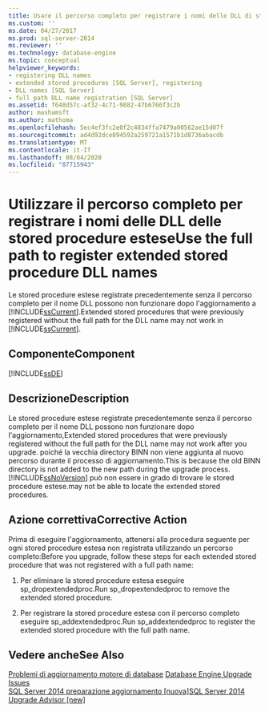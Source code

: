 ```yaml
---
title: Usare il percorso completo per registrare i nomi delle DLL di stored procedure estese | Microsoft Docs
ms.custom: ''
ms.date: 04/27/2017
ms.prod: sql-server-2014
ms.reviewer: ''
ms.technology: database-engine
ms.topic: conceptual
helpviewer_keywords:
- registering DLL names
- extended stored procedures [SQL Server], registering
- DLL names [SQL Server]
- full path DLL name registration [SQL Server]
ms.assetid: f648d57c-af32-4c71-9882-47b6766f3c2b
author: mashamsft
ms.author: mathoma
ms.openlocfilehash: 5ec4ef3fc2e0f2c4834ffa7479a00562ae15d07f
ms.sourcegitcommit: ad4d92dce894592a259721a1571b1d8736abacdb
ms.translationtype: MT
ms.contentlocale: it-IT
ms.lasthandoff: 08/04/2020
ms.locfileid: "87715943"
---
```

# <a name="use-the-full-path-to-register-extended-stored-procedure-dll-names"></a><span data-ttu-id="0817e-102">Utilizzare il percorso completo per registrare i nomi delle DLL delle stored procedure estese</span><span class="sxs-lookup"><span data-stu-id="0817e-102">Use the full path to register extended stored procedure DLL names</span></span>
  <span data-ttu-id="0817e-103">Le stored procedure estese registrate precedentemente senza il percorso completo per il nome DLL possono non funzionare dopo l'aggiornamento a [!INCLUDE[ssCurrent](../../includes/sscurrent-md.md)].</span><span class="sxs-lookup"><span data-stu-id="0817e-103">Extended stored procedures that were previously registered without the full path for the DLL name may not work in [!INCLUDE[ssCurrent](../../includes/sscurrent-md.md)].</span></span>  
  
## <a name="component"></a><span data-ttu-id="0817e-104">Componente</span><span class="sxs-lookup"><span data-stu-id="0817e-104">Component</span></span>  
 [!INCLUDE[ssDE](../../includes/ssde-md.md)]  
  
## <a name="description"></a><span data-ttu-id="0817e-105">Descrizione</span><span class="sxs-lookup"><span data-stu-id="0817e-105">Description</span></span>  
 <span data-ttu-id="0817e-106">Le stored procedure estese registrate precedentemente senza il percorso completo per il nome DLL possono non funzionare dopo l'aggiornamento,</span><span class="sxs-lookup"><span data-stu-id="0817e-106">Extended stored procedures that were previously registered without the full path for the DLL name may not work after you upgrade.</span></span> <span data-ttu-id="0817e-107">poiché la vecchia directory BINN non viene aggiunta al nuovo percorso durante il processo di aggiornamento.</span><span class="sxs-lookup"><span data-stu-id="0817e-107">This is because the old BINN directory is not added to the new path during the upgrade process.</span></span> [!INCLUDE[ssNoVersion](../../includes/ssnoversion-md.md)] <span data-ttu-id="0817e-108">può non essere in grado di trovare le stored procedure estese.</span><span class="sxs-lookup"><span data-stu-id="0817e-108">may not be able to locate the extended stored procedures.</span></span>  
  
## <a name="corrective-action"></a><span data-ttu-id="0817e-109">Azione correttiva</span><span class="sxs-lookup"><span data-stu-id="0817e-109">Corrective Action</span></span>  
 <span data-ttu-id="0817e-110">Prima di eseguire l'aggiornamento, attenersi alla procedura seguente per ogni stored procedure estesa non registrata utilizzando un percorso completo:</span><span class="sxs-lookup"><span data-stu-id="0817e-110">Before you upgrade, follow these steps for each extended stored procedure that was not registered with a full path name:</span></span>  
  
1.  <span data-ttu-id="0817e-111">Per eliminare la stored procedure estesa eseguire sp_dropextendedproc.</span><span class="sxs-lookup"><span data-stu-id="0817e-111">Run sp_dropextendedproc to remove the extended stored procedure.</span></span>  
  
2.  <span data-ttu-id="0817e-112">Per registrare la stored procedure estesa con il percorso completo eseguire sp_addextendedproc.</span><span class="sxs-lookup"><span data-stu-id="0817e-112">Run sp_addextendedproc to register the extended stored procedure with the full path name.</span></span>  
  
## <a name="see-also"></a><span data-ttu-id="0817e-113">Vedere anche</span><span class="sxs-lookup"><span data-stu-id="0817e-113">See Also</span></span>  
 <span data-ttu-id="0817e-114">[Problemi di aggiornamento motore di database](../../../2014/sql-server/install/database-engine-upgrade-issues.md) </span><span class="sxs-lookup"><span data-stu-id="0817e-114">[Database Engine Upgrade Issues](../../../2014/sql-server/install/database-engine-upgrade-issues.md) </span></span>  
 [<span data-ttu-id="0817e-115">SQL Server 2014 preparazione aggiornamento &#91;nuova&#93;</span><span class="sxs-lookup"><span data-stu-id="0817e-115">SQL Server 2014 Upgrade Advisor &#91;new&#93;</span></span>](sql-server-2014-upgrade-advisor.md)  
  
  
